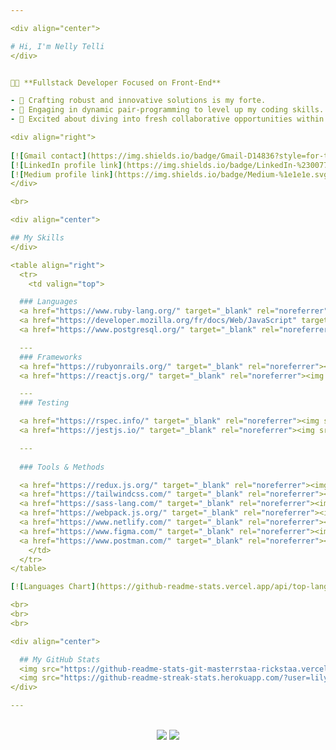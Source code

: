 ```yaml
---

<div align="center">

# Hi, I'm Nelly Telli
</div>


👩‍💻 **Fullstack Developer Focused on Front-End**

- 🚀 Crafting robust and innovative solutions is my forte.
- 🤝 Engaging in dynamic pair-programming to level up my coding skills.
- 🌟 Excited about diving into fresh collaborative opportunities within the thriving developer community.

<div align="right">
  
[![Gmail contact](https://img.shields.io/badge/Gmail-D14836?style=for-the-badge&logo=gmail&logoColor=white)](mailto:nellytelli@gmail.com)
[![LinkedIn profile link](https://img.shields.io/badge/LinkedIn-%230077B5.svg?style=for-the-badge&logo=linkedin&logoColor=white)](https://www.linkedin.com/in/nellytelli)
[![Medium profile link](https://img.shields.io/badge/Medium-%1e1e1e.svg?style=for-the-badge&logo=medium&logoColor=white)](https://medium.com/@nellytelli)
</div>

<br>

<div align="center">

## My Skills
</div>

<table align="right">
  <tr>
    <td valign="top">

  ### Languages
  <a href="https://www.ruby-lang.org/" target="_blank" rel="noreferrer"><img src="https://skillicons.dev/icons?i=ruby" alt="ruby icon" height="40"/></a>
  <a href="https://developer.mozilla.org/fr/docs/Web/JavaScript" target="_blank" rel="noreferrer"><img src="https://skillicons.dev/icons?i=javascript" alt="JavaScript icon" height="40"/></a>
  <a href="https://www.postgresql.org/" target="_blank" rel="noreferrer"><img src="https://skillicons.dev/icons?i=postgres" alt="postgres icon" height="40"/></a>

  ---
  ### Frameworks
  <a href="https://rubyonrails.org/" target="_blank" rel="noreferrer"><img src="https://skillicons.dev/icons?i=rails" alt="Ruby on rails icon" height="40"/></a>
  <a href="https://reactjs.org/" target="_blank" rel="noreferrer"><img src="https://skillicons.dev/icons?i=react" alt="React icon" height="40"/></a>

  ---
  ### Testing

  <a href="https://rspec.info/" target="_blank" rel="noreferrer"><img src="https://github.com/lily4178993/lily4178993/assets/101261047/59871e02-176f-4753-9afb-8ec90a3da332" height="40"/></a>
  <a href="https://jestjs.io/" target="_blank" rel="noreferrer"><img src="https://skillicons.dev/icons?i=jest" alt="Jest icon" height="40"/></a>

  ---
  
  ### Tools & Methods

  <a href="https://redux.js.org/" target="_blank" rel="noreferrer"><img src="https://skillicons.dev/icons?i=redux" alt="Redux icon" height="40"/></a>
  <a href="https://tailwindcss.com/" target="_blank" rel="noreferrer"><img src="https://skillicons.dev/icons?i=tailwindcss" alt="Tailwindcss icon" height="40"/></a>
  <a href="https://sass-lang.com/" target="_blank" rel="noreferrer"><img src="https://skillicons.dev/icons?i=sass" alt="Sass icon" height="40"/></a>
  <a href="https://webpack.js.org/" target="_blank" rel="noreferrer"><img src="https://skillicons.dev/icons?i=webpack" alt="Webpack icon" height="40"/></a>
  <a href="https://www.netlify.com/" target="_blank" rel="noreferrer"><img src="https://skillicons.dev/icons?i=netlify" alt="netlify icon" height="40"/></a>
  <a href="https://www.figma.com/" target="_blank" rel="noreferrer"><img src="https://skillicons.dev/icons?i=figma" alt="figma icon" height="40"/></a>
  <a href="https://www.postman.com/" target="_blank" rel="noreferrer"><img src="https://skillicons.dev/icons?i=postman" alt="postman icon" height="40"/></a>
    </td>
  </tr>
</table>

[![Languages Chart](https://github-readme-stats.vercel.app/api/top-langs/?username=lily4178993&layout=pie&langs_count=20&size_weight=0.5&count_weight=0.5&disable_animations=false&custom_title=Languages%20Chart&theme=rose)](https://github.com/anuraghazra/github-readme-stats)

<br>
<br>
<br>

<div align="center">

  ## My GitHub Stats
  <img src="https://github-readme-stats-git-masterrstaa-rickstaa.vercel.app/api?username=lily4178993&show_icons=true&locale=en&theme=rose&show=reviews,prs_merged,prs_merged_percentage&rank_icon=percentile&include_all_commits=true" height="205"/>
  <img src="https://github-readme-streak-stats.herokuapp.com/?user=lily4178993&show_icons=true&locale=en&theme=rose&hide_current_streak=false" height="205"/>
</div>

---
```

<br>

<div align="center">
      <img src="https://komarev.com/ghpvc/?username=lily4178993&style=for-the-badge&color=701516"/>
        <img src="https://img.shields.io/badge/dynamic/json?logo=github&label=GitHub%20Stars&style=for-the-badge&query=%24.stars&color=701516&url=https://api.github-star-counter.workers.dev/user/lily4178993"/>
  
</div>
